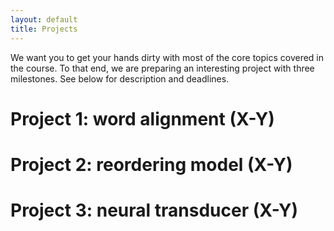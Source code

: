 ```yaml
---
layout: default
title: Projects
---
```



We want you to get your hands dirty with most of the core topics covered in the course. 
To that end, we are preparing an interesting project with three milestones. 
See below for description and deadlines.



# Project 1: word alignment (X-Y)


# Project 2: reordering model (X-Y)


# Project 3: neural transducer (X-Y)

